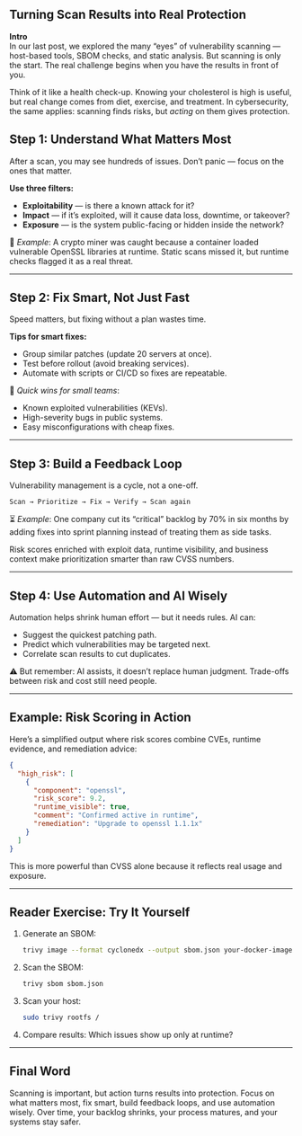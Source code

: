Turning Scan Results into Real Protection
---

**Intro**  
In our last post, we explored the many “eyes” of vulnerability scanning — host-based tools, SBOM checks, and static analysis. But scanning is only the start. The real challenge begins when you have the results in front of you.  

Think of it like a health check-up. Knowing your cholesterol is high is useful, but real change comes from diet, exercise, and treatment. In cybersecurity, the same applies: scanning finds risks, but *acting* on them gives protection.

<!--more-->

## Step 1: Understand What Matters Most

After a scan, you may see hundreds of issues. Don’t panic — focus on the ones that matter.  

**Use three filters:**
- **Exploitability** — is there a known attack for it?  
- **Impact** — if it’s exploited, will it cause data loss, downtime, or takeover?  
- **Exposure** — is the system public-facing or hidden inside the network?  

📌 *Example*: A crypto miner was caught because a container loaded vulnerable OpenSSL libraries at runtime. Static scans missed it, but runtime checks flagged it as a real threat.

---

## Step 2: Fix Smart, Not Just Fast

Speed matters, but fixing without a plan wastes time.  

**Tips for smart fixes:**
- Group similar patches (update 20 servers at once).  
- Test before rollout (avoid breaking services).  
- Automate with scripts or CI/CD so fixes are repeatable.  

🎯 *Quick wins for small teams*:
- Known exploited vulnerabilities (KEVs).  
- High-severity bugs in public systems.  
- Easy misconfigurations with cheap fixes.  

---

## Step 3: Build a Feedback Loop

Vulnerability management is a cycle, not a one-off.  

```
Scan → Prioritize → Fix → Verify → Scan again
```

⏳ *Example*: One company cut its “critical” backlog by 70% in six months by adding fixes into sprint planning instead of treating them as side tasks.

Risk scores enriched with exploit data, runtime visibility, and business context make prioritization smarter than raw CVSS numbers.

---

## Step 4: Use Automation and AI Wisely

Automation helps shrink human effort — but it needs rules. AI can:  
- Suggest the quickest patching path.  
- Predict which vulnerabilities may be targeted next.  
- Correlate scan results to cut duplicates.  

⚠️ But remember: AI assists, it doesn’t replace human judgment. Trade-offs between risk and cost still need people.

---

## Example: Risk Scoring in Action

Here’s a simplified output where risk scores combine CVEs, runtime evidence, and remediation advice:

```json
{
  "high_risk": [
    {
      "component": "openssl",
      "risk_score": 9.2,
      "runtime_visible": true,
      "comment": "Confirmed active in runtime",
      "remediation": "Upgrade to openssl 1.1.1x"
    }
  ]
}
```

This is more powerful than CVSS alone because it reflects real usage and exposure.

---

## Reader Exercise: Try It Yourself

1. Generate an SBOM:  
   ```bash
   trivy image --format cyclonedx --output sbom.json your-docker-image:latest
   ```
2. Scan the SBOM:  
   ```bash
   trivy sbom sbom.json
   ```
3. Scan your host:  
   ```bash
   sudo trivy rootfs /
   ```
4. Compare results: Which issues show up only at runtime?

---

## Final Word

Scanning is important, but action turns results into protection. Focus on what matters most, fix smart, build feedback loops, and use automation wisely. Over time, your backlog shrinks, your process matures, and your systems stay safer.
